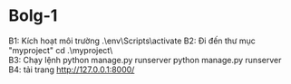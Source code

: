 # Bolg-1

B1: Kích hoạt môi trường
.\env\Scripts\activate
B2: Đi đến thư mục "myproject"
cd .\myproject\    
B3: Chạy lệnh python manage.py runserver
python manage.py runserver
B4: tải trang http://127.0.0.1:8000/
